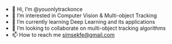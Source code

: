 - 👋 Hi, I’m @youonlytrackonce
- 👀 I’m interested in Computer Vision & Multi-object Tracking
- 🌱 I’m currently learning Deep Learning and its applications
- 💞️ I’m looking to collaborate on multi-object tracking algorithms
- 📫 How to reach me simsekfe@gmail.com

<!---
youonlytrackonce/youonlytrackonce is a ✨ special ✨ repository because its `README.md` (this file) appears on your GitHub profile.
You can click the Preview link to take a look at your changes.
--->
